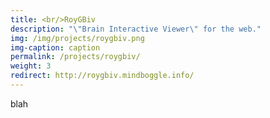 ```yaml
---
title: <br/>RoyGBiv
description: "\"Brain Interactive Viewer\" for the web."
img: /img/projects/roygbiv.png
img-caption: caption
permalink: /projects/roygbiv/
weight: 3
redirect: http://roygbiv.mindboggle.info/
---
```


blah